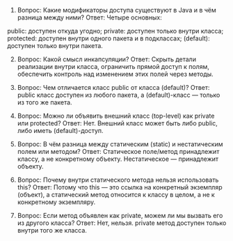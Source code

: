 1) Вопрос: Какие модификаторы доступа существуют в Java и в чём разница между ними?
Ответ: Четыре основных:

public: доступен откуда угодно;
private: доступен только внутри класса;
protected: доступен внутри одного пакета и в подклассах;
(default): доступен только внутри пакета.

2) Вопрос: Какой смысл инкапсуляции?
Ответ: Скрыть детали реализации внутри класса, ограничить прямой доступ к полям, обеспечить контроль над изменением этих полей через методы.

3) Вопрос: Чем отличается класс public от класса (default)?
Ответ: public класс доступен из любого пакета, а (default)-класс — только из того же пакета.

4) Вопрос: Можно ли объявить внешний класс (top-level) как private или protected?
Ответ: Нет. Внешний класс может быть либо public, либо иметь (default)-доступ.

5) Вопрос: В чём разница между статическим (static) и нестатическим полем или методом?
Ответ: Статическое поле/метод принадлежит классу, а не конкретному объекту. Нестатическое — принадлежит объекту.

6) Вопрос: Почему внутри статического метода нельзя использовать this?
Ответ: Потому что this — это ссылка на конкретный экземпляр (объект), а статический метод относится к классу в целом, а не к конкретному экземпляру.

7) Вопрос: Если метод объявлен как private, можем ли мы вызвать его из другого класса?
Ответ: Нет, нельзя. private метод доступен только внутри того же класса.

